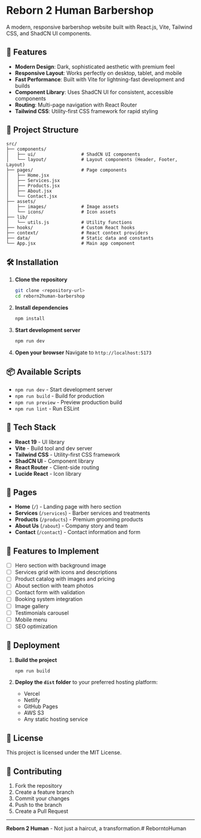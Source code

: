 # Reborn 2 Human Barbershop

A modern, responsive barbershop website built with React.js, Vite, Tailwind CSS, and ShadCN UI components.

## 🚀 Features

- **Modern Design**: Dark, sophisticated aesthetic with premium feel
- **Responsive Layout**: Works perfectly on desktop, tablet, and mobile
- **Fast Performance**: Built with Vite for lightning-fast development and builds
- **Component Library**: Uses ShadCN UI for consistent, accessible components
- **Routing**: Multi-page navigation with React Router
- **Tailwind CSS**: Utility-first CSS framework for rapid styling

## 📁 Project Structure

```
src/
├── components/
│   ├── ui/                 # ShadCN UI components
│   └── layout/             # Layout components (Header, Footer, Layout)
├── pages/                  # Page components
│   ├── Home.jsx
│   ├── Services.jsx
│   ├── Products.jsx
│   ├── About.jsx
│   └── Contact.jsx
├── assets/
│   ├── images/             # Image assets
│   └── icons/              # Icon assets
├── lib/
│   └── utils.js            # Utility functions
├── hooks/                  # Custom React hooks
├── context/                # React context providers
├── data/                   # Static data and constants
└── App.jsx                 # Main app component
```

## 🛠️ Installation

1. **Clone the repository**
   ```bash
   git clone <repository-url>
   cd reborn2human-barbershop
   ```

2. **Install dependencies**
   ```bash
   npm install
   ```

3. **Start development server**
   ```bash
   npm run dev
   ```

4. **Open your browser**
   Navigate to `http://localhost:5173`

## 📦 Available Scripts

- `npm run dev` - Start development server
- `npm run build` - Build for production
- `npm run preview` - Preview production build
- `npm run lint` - Run ESLint

## 🎨 Tech Stack

- **React 19** - UI library
- **Vite** - Build tool and dev server
- **Tailwind CSS** - Utility-first CSS framework
- **ShadCN UI** - Component library
- **React Router** - Client-side routing
- **Lucide React** - Icon library

## 📄 Pages

- **Home** (`/`) - Landing page with hero section
- **Services** (`/services`) - Barber services and treatments
- **Products** (`/products`) - Premium grooming products
- **About Us** (`/about`) - Company story and team
- **Contact** (`/contact`) - Contact information and form

## 🎯 Features to Implement

- [ ] Hero section with background image
- [ ] Services grid with icons and descriptions
- [ ] Product catalog with images and pricing
- [ ] About section with team photos
- [ ] Contact form with validation
- [ ] Booking system integration
- [ ] Image gallery
- [ ] Testimonials carousel
- [ ] Mobile menu
- [ ] SEO optimization

## 🚀 Deployment

1. **Build the project**
   ```bash
   npm run build
   ```

2. **Deploy the `dist` folder** to your preferred hosting platform:
   - Vercel
   - Netlify
   - GitHub Pages
   - AWS S3
   - Any static hosting service

## 📝 License

This project is licensed under the MIT License.

## 👥 Contributing

1. Fork the repository
2. Create a feature branch
3. Commit your changes
4. Push to the branch
5. Create a Pull Request

---

**Reborn 2 Human** - Not just a haircut, a transformation.#   R e b o r n t o H u m a n  
 